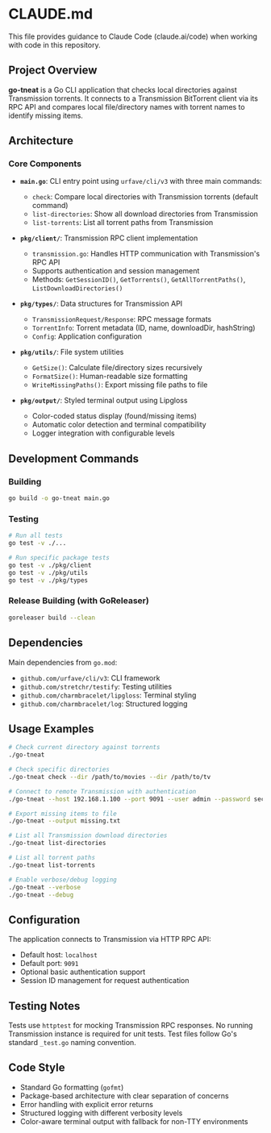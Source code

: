 # CLAUDE.md

This file provides guidance to Claude Code (claude.ai/code) when working with code in this repository.

## Project Overview

**go-tneat** is a Go CLI application that checks local directories against Transmission torrents. It connects to a Transmission BitTorrent client via its RPC API and compares local file/directory names with torrent names to identify missing items.

## Architecture

### Core Components

- **`main.go`**: CLI entry point using `urfave/cli/v3` with three main commands:
  - `check`: Compare local directories with Transmission torrents (default command)
  - `list-directories`: Show all download directories from Transmission
  - `list-torrents`: List all torrent paths from Transmission

- **`pkg/client/`**: Transmission RPC client implementation
  - `transmission.go`: Handles HTTP communication with Transmission's RPC API
  - Supports authentication and session management
  - Methods: `GetSessionID()`, `GetTorrents()`, `GetAllTorrentPaths()`, `ListDownloadDirectories()`

- **`pkg/types/`**: Data structures for Transmission API
  - `TransmissionRequest/Response`: RPC message formats
  - `TorrentInfo`: Torrent metadata (ID, name, downloadDir, hashString)
  - `Config`: Application configuration

- **`pkg/utils/`**: File system utilities
  - `GetSize()`: Calculate file/directory sizes recursively
  - `FormatSize()`: Human-readable size formatting
  - `WriteMissingPaths()`: Export missing file paths to file

- **`pkg/output/`**: Styled terminal output using Lipgloss
  - Color-coded status display (found/missing items)
  - Automatic color detection and terminal compatibility
  - Logger integration with configurable levels

## Development Commands

### Building
```bash
go build -o go-tneat main.go
```

### Testing
```bash
# Run all tests
go test -v ./...

# Run specific package tests
go test -v ./pkg/client
go test -v ./pkg/utils
go test -v ./pkg/types
```

### Release Building (with GoReleaser)
```bash
goreleaser build --clean
```

## Dependencies

Main dependencies from `go.mod`:
- `github.com/urfave/cli/v3`: CLI framework
- `github.com/stretchr/testify`: Testing utilities
- `github.com/charmbracelet/lipgloss`: Terminal styling
- `github.com/charmbracelet/log`: Structured logging

## Usage Examples

```bash
# Check current directory against torrents
./go-tneat

# Check specific directories
./go-tneat check --dir /path/to/movies --dir /path/to/tv

# Connect to remote Transmission with authentication
./go-tneat --host 192.168.1.100 --port 9091 --user admin --password secret

# Export missing items to file
./go-tneat --output missing.txt

# List all Transmission download directories
./go-tneat list-directories

# List all torrent paths
./go-tneat list-torrents

# Enable verbose/debug logging
./go-tneat --verbose
./go-tneat --debug
```

## Configuration

The application connects to Transmission via HTTP RPC API:
- Default host: `localhost`
- Default port: `9091`
- Optional basic authentication support
- Session ID management for request authentication

## Testing Notes

Tests use `httptest` for mocking Transmission RPC responses. No running Transmission instance is required for unit tests. Test files follow Go's standard `_test.go` naming convention.

## Code Style

- Standard Go formatting (`gofmt`)
- Package-based architecture with clear separation of concerns
- Error handling with explicit error returns
- Structured logging with different verbosity levels
- Color-aware terminal output with fallback for non-TTY environments